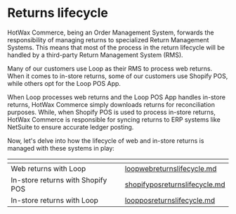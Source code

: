# Returns lifecycle

HotWax Commerce, being an Order Management System, forwards the responsibility of managing returns to specialized Return Management Systems. This means that most of the process in the return lifecycle will be handled by a third-party Return Management System (RMS).

Many of our customers use Loop as their RMS to process web returns. When it comes to in-store returns, some of our customers use Shopify POS, while others opt for the Loop POS App.

When Loop processes web returns and the Loop POS App handles in-store returns, HotWax Commerce simply downloads returns for reconciliation purposes. While, when Shopify POS is used to process in-store returns, HotWax Commerce is responsible for syncing returns to ERP systems like NetSuite to ensure accurate ledger posting.

Now, let's delve into how the lifecycle of web and in-store returns is managed with these systems in play:

<table data-view="cards"><thead><tr><th></th><th data-hidden data-card-target data-type="content-ref"></th></tr></thead><tbody><tr><td>Web returns with Loop</td><td><a href="loopwebreturnslifecycle.md">loopwebreturnslifecycle.md</a></td></tr><tr><td>In-store returns with Shopify POS</td><td><a href="shopifyposreturnslifecycle.md">shopifyposreturnslifecycle.md</a></td></tr><tr><td>In-store returns with Loop</td><td><a href="loopposreturnslifecycle.md">loopposreturnslifecycle.md</a></td></tr></tbody></table>
